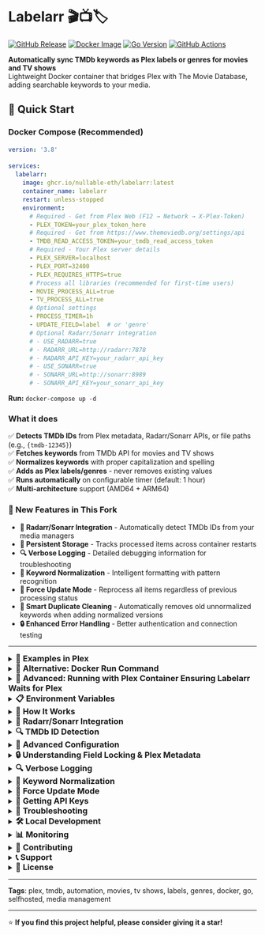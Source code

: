 # Labelarr 🎬📺🏷️

[![GitHub Release](https://img.shields.io/github/v/release/nullable-eth/labelarr?style=flat-square)](https://github.com/nullable-eth/labelarr/releases/latest)
[![Docker Image](https://img.shields.io/badge/docker-ghcr.io-blue?style=flat-square&logo=docker)](https://github.com/nullable-eth/labelarr/pkgs/container/labelarr)
[![Go Version](https://img.shields.io/github/go-mod/go-version/nullable-eth/labelarr?style=flat-square)](https://golang.org/)
[![GitHub Actions](https://img.shields.io/github/actions/workflow/status/nullable-eth/labelarr/release.yml?branch=main&style=flat-square)](https://github.com/nullable-eth/labelarr/actions)

**Automatically sync TMDb keywords as Plex labels or genres for movies and TV shows**  
Lightweight Docker container that bridges Plex with The Movie Database, adding searchable keywords to your media.

## 🚀 Quick Start

### Docker Compose (Recommended)

```yaml
version: '3.8'

services:
  labelarr:
    image: ghcr.io/nullable-eth/labelarr:latest
    container_name: labelarr
    restart: unless-stopped
    environment:
      # Required - Get from Plex Web (F12 → Network → X-Plex-Token)
      - PLEX_TOKEN=your_plex_token_here
      # Required - Get from https://www.themoviedb.org/settings/api
      - TMDB_READ_ACCESS_TOKEN=your_tmdb_read_access_token
      # Required - Your Plex server details
      - PLEX_SERVER=localhost
      - PLEX_PORT=32400
      - PLEX_REQUIRES_HTTPS=true
      # Process all libraries (recommended for first-time users)
      - MOVIE_PROCESS_ALL=true
      - TV_PROCESS_ALL=true
      # Optional settings
      - PROCESS_TIMER=1h
      - UPDATE_FIELD=label  # or 'genre'
      # Optional Radarr/Sonarr integration
      # - USE_RADARR=true
      # - RADARR_URL=http://radarr:7878
      # - RADARR_API_KEY=your_radarr_api_key
      # - USE_SONARR=true
      # - SONARR_URL=http://sonarr:8989
      # - SONARR_API_KEY=your_sonarr_api_key
```

**Run:** `docker-compose up -d`

### What it does

✅ **Detects TMDb IDs** from Plex metadata, Radarr/Sonarr APIs, or file paths (e.g., `{tmdb-12345}`)  
✅ **Fetches keywords** from TMDb API for movies and TV shows  
✅ **Normalizes keywords** with proper capitalization and spelling  
✅ **Adds as Plex labels/genres** - never removes existing values  
✅ **Runs automatically** on configurable timer (default: 1 hour)  
✅ **Multi-architecture** support (AMD64 + ARM64)  

### 🎉 New Features in This Fork

- **🚀 Radarr/Sonarr Integration** - Automatically detect TMDb IDs from your media managers
- **💾 Persistent Storage** - Tracks processed items across container restarts
- **🔍 Verbose Logging** - Detailed debugging information for troubleshooting
- **📝 Keyword Normalization** - Intelligent formatting with pattern recognition
- **🔄 Force Update Mode** - Reprocess all items regardless of previous processing status
- **🧹 Smart Duplicate Cleaning** - Automatically removes old unnormalized keywords when adding normalized versions
- **🔒 Enhanced Error Handling** - Better authentication and connection testing

---

<details id="examples-in-plex">
<summary><h3 style="margin: 0; display: inline;">📸 Examples in Plex</h3></summary>

![Labels](example/labels.png) ![Dynamic Filters](example/dynamic_filter.png) ![Filter](example/filter.png)

</details>

<details id="docker-run-command">
<summary><h3 style="margin: 0; display: inline;">🐳 Alternative: Docker Run Command</h3></summary>

```bash
docker run -d --name labelarr \
  -e PLEX_TOKEN=your_plex_token_here \
  -e TMDB_READ_ACCESS_TOKEN=your_tmdb_read_access_token \
  -e PLEX_SERVER=localhost -e PLEX_PORT=32400 -e PLEX_REQUIRES_HTTPS=true \
  -e MOVIE_PROCESS_ALL=true -e TV_PROCESS_ALL=true \
  ghcr.io/nullable-eth/labelarr:latest
```

</details>

<details id="plex-container-setup">
<summary><h3 style="margin: 0; display: inline;">🐳 Advanced: Running with Plex Container Ensuring Labelarr Waits for Plex</h3></summary>
To avoid Labelarr startup errors when Plex is not yet ready, use Docker Compose's depends_on with condition: service_healthy and add a healthcheck to your Plex service. This ensures Labelarr only starts after Plex is healthy.

```yaml
version: '3.8'
services:
  plex:
    image: plexinc/pms-docker:latest
    container_name: plex
    # ... your plex configuration ...
    healthcheck:
      test: curl --connect-timeout 15 --silent --show-error --fail http://localhost:32400/identity
      interval: 1m00s
      timeout: 15s
      retries: 3
      start_period: 1m00s

  labelarr:
    image: ghcr.io/nullable-eth/labelarr:latest
    container_name: labelarr
    restart: unless-stopped
    depends_on:
      plex:
        condition: service_healthy
    environment:
      - PLEX_SERVER=localhost
      - PLEX_PORT=32400
      - PLEX_REQUIRES_HTTPS=false
      - PLEX_TOKEN=your_plex_token_here
      - TMDB_READ_ACCESS_TOKEN=your_tmdb_read_access_token
      - MOVIE_PROCESS_ALL=true
      - TV_PROCESS_ALL=true
```

</details>

<details id="environment-variables">
<summary><h3 style="margin: 0; display: inline;">📋 Environment Variables</h3></summary>

**Required Settings:**

- `PLEX_TOKEN` - Get from Plex Web (F12 → Network → X-Plex-Token)
- `TMDB_READ_ACCESS_TOKEN` - Get from [TMDb API Settings](https://www.themoviedb.org/settings/api)
- `PLEX_SERVER` - Your Plex server address (e.g., `localhost`)
- `PLEX_PORT` - Usually `32400`

**Library Selection** (choose one approach):

- `MOVIE_PROCESS_ALL=true` + `TV_PROCESS_ALL=true` - Process all libraries (recommended)
- `MOVIE_LIBRARY_ID=1` + `TV_LIBRARY_ID=2` - Process specific libraries only

**Optional Settings:**

- `PLEX_REQUIRES_HTTPS=true` - Use HTTPS (default: `true`)
- `UPDATE_FIELD=label` - Field to update: `label` or `genre` (default: `label`)
- `PROCESS_TIMER=1h` - How often to run 24h, 5m, 2h30m etc. (default: `1h`)
- `REMOVE=lock` - Clean mode: `lock` or `unlock` (runs once and exits)
- `VERBOSE_LOGGING=true` - Enable detailed lookup information (default: `false`)
- `DATA_DIR=/data` - Directory for persistent storage (default: `/data`)
- `FORCE_UPDATE=true` - Force reprocess all items regardless of previous processing (default: `false`)

**Radarr Integration (Optional):**

- `USE_RADARR=true` - Enable Radarr integration (default: `false`)
- `RADARR_URL=http://localhost:7878` - Your Radarr instance URL
- `RADARR_API_KEY=your_api_key` - Your Radarr API key

**Sonarr Integration (Optional):**

- `USE_SONARR=true` - Enable Sonarr integration (default: `false`)
- `SONARR_URL=http://localhost:8989` - Your Sonarr instance URL
- `SONARR_API_KEY=your_api_key` - Your Sonarr API key

</details>

<details id="how-it-works">
<summary><h3 style="margin: 0; display: inline;">📖 How It Works</h3></summary>

1. **Movie Processing**: Iterates through all movies in the library
2. **TMDb ID Extraction**: Gets TMDb IDs from:
   - Plex metadata Guid field
   - File/folder names with `{tmdb-12345}` format
3. **Keyword Fetching**: Retrieves keywords from TMDb API
4. **Label Synchronization**: Adds new keywords as labels (preserves existing labels)
5. **Progress Tracking**: Remembers processed movies to avoid re-processing

</details>

<details id="radarr-sonarr-integration">
<summary><h3 style="margin: 0; display: inline;">🚀 Radarr/Sonarr Integration</h3></summary>

Labelarr now supports automatic TMDb ID detection through Radarr and Sonarr APIs, eliminating the need for TMDb IDs in file paths!

### Benefits

- ✅ **No file renaming required** - Works with your existing file structure
- ✅ **Multiple matching methods** - Title, year, IMDb ID, TVDb ID, file path
- ✅ **Automatic fallback** - If Radarr/Sonarr doesn't have the item, falls back to file path detection
- ✅ **Optional integration** - Enable only if you use Radarr/Sonarr

### How It Works

1. **For Movies (Radarr)**:
   - Matches by title and year
   - Falls back to IMDb ID from Plex
   - Checks file paths against Radarr's database
   - Extracts TMDb ID from matched movie

2. **For TV Shows (Sonarr)**:
   - Matches by title and year
   - Uses TVDb ID from Plex if available
   - Falls back to IMDb ID
   - Checks episode file paths against Sonarr's database
   - Extracts TMDb ID from matched series

### Configuration Example

```yaml
services:
  labelarr:
    image: ghcr.io/nullable-eth/labelarr:latest
    environment:
      # ... other config ...
      
      # Enable Radarr integration
      - USE_RADARR=true
      - RADARR_URL=http://radarr:7878
      - RADARR_API_KEY=your_radarr_api_key
      
      # Enable Sonarr integration
      - USE_SONARR=true
      - SONARR_URL=http://sonarr:8989
      - SONARR_API_KEY=your_sonarr_api_key
```

### Finding Your API Keys

**Radarr**: Settings → General → Security → API Key  
**Sonarr**: Settings → General → Security → API Key

</details>

<details id="tmdb-id-detection">
<summary><h3 style="margin: 0; display: inline;">🔍 TMDb ID Detection</h3></summary>

The application can find TMDb IDs from multiple sources and supports flexible formats:

- **Plex Metadata**: Standard TMDb agent IDs
- **Radarr/Sonarr APIs**: Automatic matching (when enabled)
- **File Paths**: Flexible TMDb ID detection in filenames or directory names

### ✅ **Supported Patterns** (Case-Insensitive)

The TMDb ID detection is very flexible and supports various formats:

**Direct Concatenation:**

- `/movies/The Matrix (1999) tmdb603/file.mkv`
- `/movies/Inception (2010) TMDB27205/file.mkv`
- `/movies/Avatar (2009) Tmdb19995/file.mkv`

**With Separators:**

- `/movies/Interstellar (2014) tmdb:157336/file.mkv`
- `/movies/The Dark Knight (2008) tmdb-155/file.mkv`
- `/movies/Pulp Fiction (1994) tmdb_680/file.mkv`
- `/movies/Fight Club (1999) tmdb=550/file.mkv`
- `/movies/The Shawshank Redemption (1994) tmdb 278/file.mkv`

**With Brackets/Braces:**

- `/movies/Goodfellas (1990) {tmdb634}/file.mkv`
- `/movies/Forrest Gump (1994) [tmdb-13]/file.mkv`
- `/movies/The Godfather (1972) (tmdb:238)/file.mkv`
- `/movies/Taxi Driver (1976) {tmdb=103}/file.mkv`
- `/movies/Casablanca (1942) (tmdb 289)/file.mkv`

**Mixed Examples:**

- `/movies/Citizen Kane (1941) something tmdb: 15678 extra/file.mkv`
- `/movies/Vertigo (1958) {tmdb=194884}/file.mkv`
- `/movies/Psycho (1960) [ tmdb-539 ]/file.mkv`

### ❌ **Will NOT Match**

- `mytmdb12345` (preceded by alphanumeric characters)
- `tmdb12345abc` (followed by alphanumeric characters)  
- `tmdb` (no digits following)

### 📁 **Example File Paths**

```
/movies/The Matrix (1999) [tmdb-603]/The Matrix.mkv
/movies/Inception (2010) (tmdb:27205)/Inception.mkv
/movies/Avatar (2009) tmdb19995/Avatar.mkv
/movies/Interstellar (2014) TMDB_157336/Interstellar.mkv
/movies/Edge Case - {tmdb=12345}/file.mkv
/movies/Colon: [tmdb:54321]/file.mkv
/movies/Semicolon; (tmdb;67890)/file.mkv
/movies/Underscore_tmdb_11111/file.mkv
/movies/ExtraSuffix tmdb-22222_extra/file.mkv
/movies/Direct tmdb194884 format/file.mkv
```

</details>

<details id="advanced-configuration">
<summary><h3 style="margin: 0; display: inline;">🔧 Advanced Configuration</h3></summary>

<details id="finding-library-ids" style="margin-left: 20px;">
<summary><strong>🔍 Finding Library IDs</strong></summary>

To find your library's ID, open your Plex web app, click on the desired library, and look for `source=` in the URL:

- `https://app.plex.tv/desktop/#!/media/xxxx/com.plexapp.plugins.library?source=1`
- Here, the library ID is `1`

**⚠️ Note**: Starting with this version, explicit library configuration is required. The application will **NOT** auto-select libraries by default.

- `MOVIE_LIBRARY_ID=1` - Process only specific movie library
- `MOVIE_PROCESS_ALL=true` - Process all movie libraries (recommended)
- Neither set: Movies are **NOT** processed

</details>

<details id="labels-vs-genres" style="margin-left: 20px;">
<summary><strong>🏷️ Labels vs Genres (UPDATE_FIELD)</strong></summary>

Control whether TMDb keywords are synced as Plex **labels** (default) or **genres**:

- `UPDATE_FIELD=label` (default): Syncs keywords as Plex labels
- `UPDATE_FIELD=genre`: Syncs keywords as Plex genres

The chosen field will be **locked** after update to prevent Plex from overwriting it.

![Example of genres updated and locked by Labelarr](example/genre.png)

</details>

<details id="removing-keywords" style="margin-left: 20px;">
<summary><strong>🗑️ Removing Keywords (REMOVE)</strong></summary>

Remove **only** TMDb keywords while preserving custom labels/genres:

- `REMOVE=lock`: Removes TMDb keywords and **locks** the field
- `REMOVE=unlock`: Removes TMDb keywords and **unlocks** the field for Plex to update

**Use lock when**: You manually manage labels/genres  
**Use unlock when**: You want Plex to refresh metadata naturally

```bash
# Example: Remove TMDb keywords from labels and lock field
docker run --rm \
  -e PLEX_TOKEN=... -e TMDB_READ_ACCESS_TOKEN=... \
  -e REMOVE=lock -e UPDATE_FIELD=label \
  -e MOVIE_PROCESS_ALL=true -e TV_PROCESS_ALL=true \
  ghcr.io/nullable-eth/labelarr:latest
```

</details>

<details id="field-locking-metadata" style="margin-left: 20px;">
<summary><strong>🔒 Field Locking & Plex Metadata</strong></summary>

**Locked fields** in Plex are protected from automatic updates:

- ✅ Labelarr can still modify them
- ✅ Manual edits in Plex UI still work
- ❌ Plex cannot overwrite during metadata refresh
- 🔒 Lock icon appears in Plex UI

**Unlocked fields** can be updated by Plex during metadata refreshes.

**Labelarr's behavior:**

- **Adding keywords**: Always locks the field
- **Remove with lock**: Keeps field locked after removing keywords
- **Remove with unlock**: Unlocks field for Plex to manage

</details>

<details id="migration" style="margin-left: 20px;">
<summary><strong>🔄 Migration from Previous Version</strong></summary>

**⚠️ Breaking Changes**: This version requires explicit library configuration.

**Old behavior**: Auto-selected first movie library  
**New behavior**: Must specify which libraries to process

**Migration steps:**

```bash
# Before (auto-selected movies)
-e LIBRARY_ID=1

# After (explicit selection)
-e MOVIE_LIBRARY_ID=1  # Specific library
# OR
-e MOVIE_PROCESS_ALL=true  # All movie libraries
-e TV_PROCESS_ALL=true     # All TV libraries
```

**New Features:**

- 📺 TV show support
- 🔇 Reduced verbose output
- 📊 Better progress tracking
- 🛡️ Enhanced error handling

</details>

</details>

<details id="field-locking">
<summary><h3 style="margin: 0; display: inline;">🔒 Understanding Field Locking & Plex Metadata</h3></summary>

Field locking is a crucial concept in Plex that determines whether Plex can automatically update metadata fields during library scans and metadata refreshes. Understanding how this works with Labelarr is essential for managing your media library effectively.

<details id="what-is-field-locking" style="margin-left: 20px;">
<summary><strong>🔐 What is Field Locking?</strong></summary>

When a field is **locked** in Plex:

- ✅ The field value is **protected** from automatic changes
- ✅ Plex **cannot** overwrite the field during metadata refresh
- ✅ Manual edits in Plex UI are still possible
- ✅ External tools (like Labelarr) can still modify the field
- 🔒 A **lock icon** appears next to the field in Plex UI

When a field is **unlocked** in Plex:

- 🔄 Plex **can** update the field during metadata refresh
- 🔄 New metadata agents can overwrite existing values
- 🔄 "Refresh Metadata" will update the field with fresh data
- 🔓 **No lock icon** appears in Plex UI

</details>

<details id="labelarr-locking-behavior" style="margin-left: 20px;">
<summary><strong>🎯 Labelarr's Field Locking Behavior</strong></summary>

#### **During Normal Operation (Adding Keywords)**

Labelarr **always locks** the field after adding TMDb keywords to prevent Plex from accidentally removing them during future metadata refreshes.

#### **During Remove Operation**

- `REMOVE=lock`: Removes TMDb keywords but **keeps the field locked**
- `REMOVE=unlock`: Removes TMDb keywords and **unlocks the field**

</details>

<details id="practical-examples" style="margin-left: 20px;">
<summary><strong>📋 Practical Examples</strong></summary>

#### **Scenario 1: Mixed Content Management**

You have movies with:

- 🏷️ TMDb keywords: `action`, `thriller`, `heist`  
- 🏷️ Custom labels: `watched`, `favorites`, `4k-remaster`

**Using `REMOVE=lock`:**

- ✅ Removes only: `action`, `thriller`, `heist`
- ✅ Keeps: `watched`, `favorites`, `4k-remaster`
- 🔒 Field remains **locked** - Plex won't add new genres
- 💡 **Best for**: Users who manually manage labels alongside TMDb keywords

**Using `REMOVE=unlock`:**

- ✅ Removes only: `action`, `thriller`, `heist`  
- ✅ Keeps: `watched`, `favorites`, `4k-remaster`
- 🔓 Field becomes **unlocked** - Plex can add new metadata
- 💡 **Best for**: Users who want Plex to manage metadata going forward

#### **Scenario 2: Complete Reset**

You want to completely reset your library's metadata:

1. **Step 1**: `REMOVE=unlock` - Removes TMDb keywords and unlocks fields
2. **Step 2**: Use Plex's "Refresh All Metadata" to restore original metadata
3. **Result**: Clean slate with Plex's default metadata

</details>

<details id="best-practices" style="margin-left: 20px;">
<summary><strong>🛡️ Best Practices</strong></summary>

#### **Use Locking When:**

- ✅ You manually curate labels/genres
- ✅ You use labels for organization (playlists, collections, etc.)
- ✅ You want to prevent accidental metadata overwrites
- ✅ You share your library and need consistent metadata

#### **Use Unlocking When:**

- ✅ You want to return to Plex's default metadata behavior
- ✅ You're switching to a different metadata agent
- ✅ You want Plex to automatically update metadata in the future
- ✅ You're troubleshooting metadata issues

</details>

<details id="visual-indicators" style="margin-left: 20px;">
<summary><strong>🔍 Visual Indicators</strong></summary>

In Plex Web UI, you'll see:

- 🔒 **Lock icon** = Field is locked (protected from automatic updates)
- 🔓 **No lock icon** = Field is unlocked (can be updated by Plex)

![Example of locked genre field in Plex](example/genre.png)

*The lock icon indicates this genre field is protected from automatic changes*

</details>

</details>

<details id="verbose-logging">
<summary><h3 style="margin: 0; display: inline;">🔍 Verbose Logging</h3></summary>

Enable verbose logging to see detailed information about TMDb ID lookups and matching attempts.

### What it shows

When `VERBOSE_LOGGING=true`, you'll see:

- 📋 All available Plex GUIDs for each item
- 🎬 Radarr lookup attempts (title, file path, IMDb ID)
- 📺 Sonarr lookup attempts (title, TVDb ID, IMDb ID, file paths)
- 📁 File path pattern matching attempts
- ✅ Successful matches with source information
- ❌ Failed lookup attempts with reasons

### Example Output

```
🔍 Starting TMDb ID lookup for movie: The Matrix (1999)
   📋 Available Plex GUIDs:
      - imdb://tt0133093
      - tmdb://603
   ✅ Found TMDb ID in Plex metadata: 603

🔍 Starting TMDb ID lookup for movie: Inception (2010)
   📋 Available Plex GUIDs:
      - imdb://tt1375666
   🎬 Checking Radarr for movie match...
      → Searching by title: "Inception" year: 2010
      ✅ Found match in Radarr: Inception (TMDb: 27205)

🔍 Starting TMDb ID lookup for TV show: Breaking Bad (2008)
   📋 Available Plex GUIDs:
      - tvdb://81189
      - imdb://tt0903747
   📺 Checking Sonarr for series match...
      → Searching by title: "Breaking Bad" year: 2008
      ❌ No match found by title/year
      → Searching by TVDb ID: 81189
      ✅ Found match by TVDb ID: Breaking Bad (TMDb: 1396)
```

### Configuration

```yaml
environment:
  - VERBOSE_LOGGING=true
```

This is especially useful for:

- Troubleshooting why certain items aren't being matched
- Understanding which data source provided the TMDb ID
- Debugging Radarr/Sonarr integration issues

</details>

<details id="keyword-normalization">
<summary><h3 style="margin: 0; display: inline;">📝 Keyword Normalization</h3></summary>

Labelarr automatically normalizes keywords from TMDb using intelligent pattern recognition and proper capitalization rules.

### How it works

- **Smart Title Casing**: Proper capitalization with article/preposition handling
- **Acronym Recognition**: Automatically detects "fbi" → "FBI", "usa" → "USA"
- **Pattern-Based Rules**: Dynamic handling of common patterns without hardcoding every keyword
- **Critical Replacements**: Known abbreviations like "sci-fi" → "Sci-Fi", "romcom" → "Romantic Comedy"
- **Intelligent Patterns**: Recognizes relationships, locations, decades, and compound terms
- **Duplicate Removal**: Removes duplicates after normalization

### Examples

**Before normalization:**

```
sci-fi, action, fbi, based on novel, time travel, woman in peril
```

**After normalization:**

```
Sci-Fi, Action, FBI, Based on Novel, Time Travel, Woman in Peril
```

### Pattern Recognition Examples

- **Critical Replacements**: `sci-fi`, `scifi`, `sci fi` → `Sci-Fi`
- **Relationships**: `father daughter` → `Father Daughter Relationship`
- **Locations**: `san francisco, california` → `San Francisco, California`
- **Versus Patterns**: `man vs nature` → `Man vs Nature`
- **Based On**: `based on novel` → `Based on Novel`
- **Decades**: `1940s` → `1940s` (preserved)
- **Ethnicity**: `african american lead` → `African American Lead`
- **General Terms**: Any multi-word keyword gets proper title casing

### Smart Duplicate Cleaning

Labelarr automatically cleans up duplicate keywords when applying normalization:

- **Removes old versions**: If you have "sci-fi" and we add "Sci-Fi", the old version is removed
- **Preserves manual keywords**: Custom tags you've added manually are always kept
- **Handles complex patterns**: Works with all normalization patterns (agencies, centuries, etc.)

### Verbose Logging

With `VERBOSE_LOGGING=true`, you'll see normalization and cleaning in action:

```
📝 Normalized: "sci-fi" → "Sci-Fi"
📝 Normalized: "fbi" → "FBI"
📝 Normalized: "based on novel" → "Based on Novel"
🧹 Cleaned 2 duplicate/unnormalized keywords
```

</details>

<details id="force-update">
<summary><h3 style="margin: 0; display: inline;">🔄 Force Update Mode</h3></summary>

Use force update mode to reprocess all items in your library, regardless of whether they've been processed before. This is especially useful after implementing keyword normalization or when you want to refresh all metadata.

### When to use Force Update

- **After enabling keyword normalization** - Update existing keywords with proper formatting
- **Configuration changes** - When switching between label/genre fields
- **Keyword cleanup** - Refresh all TMDb keywords with latest data
- **Initial migration** - When moving from another labeling system

### Configuration

```yaml
environment:
  - FORCE_UPDATE=true
```

### What it does

When `FORCE_UPDATE=true`:

- ✅ Processes all items regardless of previous processing status
- ✅ Reapplies keywords even if they already exist
- ✅ Updates storage with latest processing information
- ✅ Shows "FORCE UPDATE MODE" message in logs

### Example Output

```
✅ Found 1250 movies in library
🔄 FORCE UPDATE MODE: All items will be reprocessed regardless of previous processing
⏳ Processing movies...
```

**⚠️ Note**: Force update will reprocess your entire library, which may take time for large collections. Consider running with `VERBOSE_LOGGING=true` to monitor progress.

</details>

<details id="getting-api-keys">
<summary><h3 style="margin: 0; display: inline;">🔑 Getting API Keys</h3></summary>

### Plex Token

1. Open Plex Web App in browser
2. Press F12 → Network tab
3. Refresh the page
4. Find any request with `X-Plex-Token` in headers
5. Copy the token value

### TMDb API Key

1. Visit [TMDb API Settings](https://www.themoviedb.org/settings/api)
2. Create account and generate API key
3. Use the Read Access Token (not the API key)

</details>

<details id="troubleshooting">
<summary><h3 style="margin: 0; display: inline;">🔧 Troubleshooting</h3></summary>

### Common Issues

**401 Unauthorized from Plex**

- Verify your Plex token is correct
- Check if your Plex server requires HTTPS

**401 Unauthorized from TMDb**

- Ensure you're using a valid API token.

**No TMDb ID found**

- Check if your movies have TMDb metadata
- Verify file naming includes `{tmdb-12345}` format
- Ensure TMDb agent is used in Plex

**Connection refused**

- Check PLEX_SERVER and PLEX_PORT values
- Try setting PLEX_REQUIRES_HTTPS=false for local servers

### 🎬 Radarr Users: Ensuring TMDb ID in File Paths

If you're using Radarr to manage your movie collection, follow these steps to ensure Labelarr can detect TMDb IDs from your file paths:

#### **Configure Radarr Naming to Include TMDb ID**

Radarr can automatically include TMDb IDs in your movie file and folder names. Update your naming scheme in Radarr settings:

**Recommended Settings:**

1. **Movie Folder Format**:

   ```
   {Movie CleanTitle} ({Release Year}) {tmdb-{TmdbId}}
   ```

   *Example*: `The Matrix (1999) {tmdb-603}`

2. **Movie File Format**:

   ```
   {Movie CleanTitle} ({Release Year}) {tmdb-{TmdbId}} - {[Quality Full]}{[MediaInfo VideoDynamicRangeType]}{[Mediainfo AudioCodec}{ Mediainfo AudioChannels]}{[MediaInfo VideoCodec]}{-Release Group}
   ```

   *Example*: `The Matrix (1999) {tmdb-603} - [Bluray-1080p][x264][DTS 5.1]-GROUP`

#### **Alternative Radarr Naming Options**

If you prefer different bracket styles, these formats also work with Labelarr:

- **Square brackets**: `{Movie CleanTitle} ({Release Year}) [tmdb-{TmdbId}]`
- **Parentheses**: `{Movie CleanTitle} ({Release Year}) (tmdb-{TmdbId})`
- **Different delimiters**: `{Movie CleanTitle} ({Release Year}) {tmdb:{TmdbId}}` or `{Movie CleanTitle} ({Release Year}) {tmdb;{TmdbId}}`

#### **Common Radarr Configuration Pitfalls**

❌ **Avoid these common mistakes:**

1. **Missing TMDb ID in paths**: Default Radarr naming like `{Movie CleanTitle} ({Release Year})` doesn't include TMDb IDs
2. **Using only IMDb IDs**: `{imdb-{ImdbId}}` won't work - Labelarr specifically needs TMDb IDs
3. **Folder vs. file naming**: Ensure TMDb ID is in at least one location (folder name OR file name)

#### **Verifying Your Configuration**

After updating Radarr naming:

1. **For new movies**: TMDb IDs will be included automatically
2. **For existing movies**: Use Radarr's "Rename Files" feature:
   - Go to Movies → Select movies → Mass Editor
   - Choose your root folder and click "Yes, move files"
   - This will rename existing files to match your new naming scheme

#### **Plex Agent Compatibility**

- **New Plex Movie Agent**: Works with any naming scheme above
- **Legacy Plex Movie Agent**: May require specific TMDb ID placement for optimal matching
- **Best practice**: Include TMDb ID in folder names for maximum compatibility

#### **Example Directory Structure**

```
/movies/
├── The Matrix (1999) {tmdb-603}/
│   └── The Matrix (1999) {tmdb-603} - [Bluray-1080p].mkv
├── Inception (2010) [tmdb-27205]/
│   └── Inception (2010) [tmdb-27205] - [WEBDL-1080p].mkv
└── Avatar (2009) (tmdb:19995)/
    └── Avatar (2009) (tmdb:19995) - [Bluray-2160p].mkv
```

#### **Migration from Existing Libraries**

If you have an existing movie library without TMDb IDs in file paths:

1. **Update Radarr naming scheme** as shown above
2. **Use Radarr's mass rename feature** to update existing files
3. **Wait for Plex to detect the changes** (or manually scan library)
4. **Run Labelarr** - it will now detect TMDb IDs from the updated file paths

**⚠️ Note**: Large libraries may take time to rename. Consider doing this in batches during low-usage periods.

### 📺 Sonarr Users: Renaming Existing Folders to Include TMDb ID

If you're using Sonarr to manage your TV show collection and want to apply new folder naming that includes TMDb IDs, here's how to rename existing folders:

#### **🔄 Apply the New Folder Names**

To actually rename existing folders:

1. **Go to the Series tab**

2. **Click the Mass Editor** (three sliders icon)

3. **Select the shows** you want to rename

4. **At the bottom, click "Edit"**

5. **In the popup:**
   - Set the **Root Folder** to the same one it's already using (e.g., `/mnt/user/TV`)
   - Click **"Save"**

6. **Sonarr will interpret this as a move** and apply the new folder naming format without physically moving the files—just renaming the folders.

#### **Example Result**

After applying the new naming format, your TV show folders will include TMDb IDs:

```
/tv/Batman [tmdb-2287]/Season 3/Batman - S03E17 - The Joke's on Catwoman Bluray-1080p [tmdb-2287].mkv
```

**💡 Pro Tip**: This method works for renaming folders without actually moving files, making it safe and efficient for large TV libraries.

</details>

<details id="local-development">
<summary><h3 style="margin: 0; display: inline;">🛠️ Local Development</h3></summary>

### Prerequisites

- Go 1.23+
- Git

### Build and Run

```bash
# Clone the repository
git clone https://github.com/nullable-eth/labelarr.git
cd labelarr

# Initialize Go modules
go mod tidy

# Set environment variables
export PLEX_SERVER=localhost
export PLEX_PORT=32400
export PLEX_TOKEN=your_plex_token
export TMDB_READ_ACCESS_TOKEN=your_tmdb_read_access_token
export MOVIE_PROCESS_ALL=true
export TV_PROCESS_ALL=true

# Run the application
go run main.go
```

### Build Binary

```bash
# Build for current platform
go build -o labelarr main.go

# Build for Linux (Docker)
CGO_ENABLED=0 GOOS=linux go build -a -installsuffix cgo -o labelarr main.go
```

</details>

<details id="monitoring">
<summary><h3 style="margin: 0; display: inline;">📊 Monitoring</h3></summary>

### View Logs

```bash
# Docker logs
docker logs labelarr

# Follow logs
docker logs -f labelarr
```

### Log Output Includes

- Processing progress with movie counts
- TMDb ID detection results
- Label synchronization status
- API error handling and retries
- Detailed processing summaries

</details>

<details id="contributing">
<summary><h3 style="margin: 0; display: inline;">🤝 Contributing</h3></summary>

1. Fork the repository
2. Create a feature branch (`git checkout -b feature/amazing-feature`)
3. Commit your changes (`git commit -m 'Add amazing feature'`)
4. Push to the branch (`git push origin feature/amazing-feature`)
5. Open a Pull Request

</details>

<details id="support">
<summary><h3 style="margin: 0; display: inline;">📞 Support</h3></summary>

- **GitHub**: [https://github.com/nullable-eth/labelarr](https://github.com/nullable-eth/labelarr)
- **Issues**: Report bugs and feature requests
- **Logs**: Check container logs for troubleshooting with `docker logs labelarr`

</details>

<details id="license">
<summary><h3 style="margin: 0; display: inline;">📄 License</h3></summary>

This project is licensed under the MIT License - see the [LICENSE](LICENSE) file for details.

</details>

---

**Tags**: plex, tmdb, automation, movies, tv shows, labels, genres, docker, go, selfhosted, media management

---

⭐ **If you find this project helpful, please consider giving it a star!**
